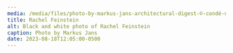 ```yaml
---
media: /media/files/photo-by-markus-jans-architectural-digest-©-condé-nast-courtesy-gagosian-1024x729.jpg
title: Rachel Feinstein
alt: Black and white photo of Rachel Feinstein
caption: Photo by Markus Jans
date: 2023-08-18T12:05:00-0500
---
```

